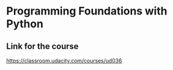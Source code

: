  # Programming Foundations with Python
 
 ## Link for the course
 
 https://classroom.udacity.com/courses/ud036
